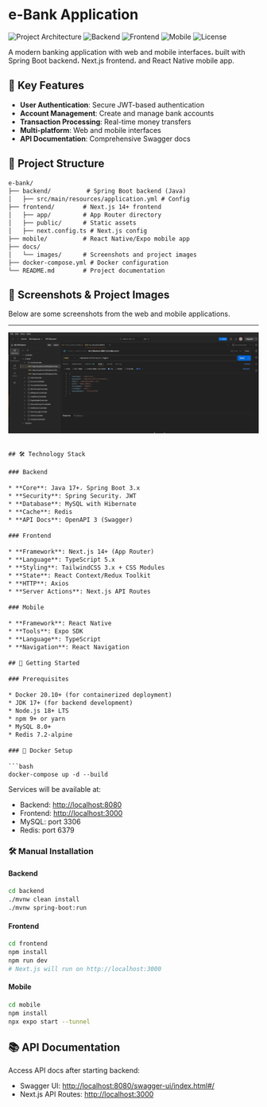 

# e-Bank Application

![Project Architecture](https://img.shields.io/badge/architecture-multitier-blue)
![Backend](https://img.shields.io/badge/backend-springboot-brightgreen)
![Frontend](https://img.shields.io/badge/frontend-next.js-000000)
![Mobile](https://img.shields.io/badge/mobile-react%20native-61dafb)
![License](https://img.shields.io/badge/license-MIT-green)

A modern banking application with web and mobile interfaces، built with Spring Boot backend، Next.js frontend، and React Native mobile app.

## 🌟 Key Features

* **User Authentication**: Secure JWT-based authentication
* **Account Management**: Create and manage bank accounts
* **Transaction Processing**: Real-time money transfers
* **Multi-platform**: Web and mobile interfaces
* **API Documentation**: Comprehensive Swagger docs

## 📁 Project Structure

```
e-bank/
├── backend/          # Spring Boot backend (Java)
│   ├── src/main/resources/application.yml # Config
├── frontend/        # Next.js 14+ frontend
│   ├── app/         # App Router directory
│   ├── public/      # Static assets
│   ├── next.config.ts # Next.js config
├── mobile/          # React Native/Expo mobile app
├── docs/
│   └── images/      # Screenshots and project images
├── docker-compose.yml # Docker configuration
└── README.md        # Project documentation
```

## 📸 Screenshots & Project Images

Below are some screenshots from the web and mobile applications. 



---
![Screenshot](https://github.com/mohmad-Awadallah/e-bank/blob/main/images/Screenshot%20from%202025-05-22%2000-51-46.png)
```

## 🛠️ Technology Stack

### Backend

* **Core**: Java 17+، Spring Boot 3.x
* **Security**: Spring Security، JWT
* **Database**: MySQL with Hibernate
* **Cache**: Redis
* **API Docs**: OpenAPI 3 (Swagger)

### Frontend

* **Framework**: Next.js 14+ (App Router)
* **Language**: TypeScript 5.x
* **Styling**: TailwindCSS 3.x + CSS Modules
* **State**: React Context/Redux Toolkit
* **HTTP**: Axios
* **Server Actions**: Next.js API Routes

### Mobile

* **Framework**: React Native
* **Tools**: Expo SDK
* **Language**: TypeScript
* **Navigation**: React Navigation

## 🚀 Getting Started

### Prerequisites

* Docker 20.10+ (for containerized deployment)
* JDK 17+ (for backend development)
* Node.js 18+ LTS
* npm 9+ or yarn
* MySQL 8.0+
* Redis 7.2-alpine

### 🐳 Docker Setup

```bash
docker-compose up -d --build
```

Services will be available at:

* Backend: [http://localhost:8080](http://localhost:8080)
* Frontend: [http://localhost:3000](http://localhost:3000)
* MySQL: port 3306
* Redis: port 6379

### 🛠️ Manual Installation

#### Backend

```bash
cd backend
./mvnw clean install
./mvnw spring-boot:run
```

#### Frontend

```bash
cd frontend
npm install
npm run dev
# Next.js will run on http://localhost:3000
```

#### Mobile

```bash
cd mobile
npm install
npx expo start --tunnel
```

## 📚 API Documentation

Access API docs after starting backend:

* Swagger UI: [http://localhost:8080/swagger-ui/index.html#/](http://localhost:8080/swagger-ui/index.html#/)
* Next.js API Routes: [http://localhost:3000](http://localhost:3000)
